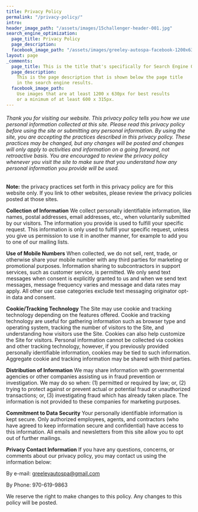 ```yaml
---
title: Privacy Policy
permalink: "/privacy-policy/"
intro:
header_image_path: "/assets/images/15challenger-header-001.jpg"
search_engine_optimization:
  page_title: Privacy Policy
  page_description:
  facebook_image_path: "/assets/images/greeley-autospa-facebook-1200x630.png"
layout: page
_comments:
  page_title: This is the title that's specifically for Search Engine Optimization.
  page_description:
    This is the page description that is shown below the page title
    in the search engine results.
  facebook_image_path:
    Use images that are at least 1200 x 630px for best results
    or a minimum of at least 600 x 315px.
---
```


###### Thank you for visiting our website. This privacy policy tells you how we use personal information collected at this site. Please read this privacy policy before using the site or submitting any personal information. By using the site, you are accepting the practices described in this privacy policy. These practices may be changed, but any changes will be posted and changes will only apply to activities and information on a going forward, not retroactive basis. You are encouraged to review the privacy policy whenever you visit the site to make sure that you understand how any personal information you provide will be used.

**Note:** the privacy practices set forth in this privacy policy are for this website only. If you link to other websites, please review the privacy policies posted at those sites.

**Collection of Information**
We collect personally identifiable information, like names, postal addresses, email addresses, etc., when voluntarily submitted by our visitors. The information you provide is used to fulfill your specific request. This information is only used to fulfill your specific request, unless you give us permission to use it in another manner, for example to add you to one of our mailing lists.

**Use of Mobile Numbers**
When collected, we do not sell, rent, trade, or otherwise share your mobile number with any third parties for marketing or promotional purposes. Information sharing to subcontractors in support services, such as customer service, is permitted. We only send text messages when consent is explicitly granted to us and when we send text messages, message frequency varies and message and data rates may apply. All other use case categories exclude text messaging originator opt-in data and consent.

**Cookie/Tracking Technology**
The Site may use cookie and tracking technology depending on the features offered. Cookie and tracking technology are useful for gathering information such as browser type and operating system, tracking the number of visitors to the Site, and understanding how visitors use the Site. Cookies can also help customize the Site for visitors. Personal information cannot be collected via cookies and other tracking technology, however, if you previously provided personally identifiable information, cookies may be tied to such information. Aggregate cookie and tracking information may be shared with third parties.

**Distribution of Information**
We may share information with governmental agencies or other companies assisting us in fraud prevention or investigation. We may do so when: (1) permitted or required by law; or, (2) trying to protect against or prevent actual or potential fraud or unauthorized transactions; or, (3) investigating fraud which has already taken place. The information is not provided to these companies for marketing purposes.

**Commitment to Data Security**
Your personally identifiable information is kept secure. Only authorized employees, agents, and contractors (who have agreed to keep information secure and confidential) have access to this information. All emails and newsletters from this site allow you to opt out of further mailings.

**Privacy Contact Information**
If you have any questions, concerns, or comments about our privacy policy, you may contact us using the information below:

By e-mail: [greeleyautospa@gmail.com](mailto:greeleyautospa@gmail.com)

By Phone: 970-619-9863

We reserve the right to make changes to this policy. Any changes to this policy will be posted.
